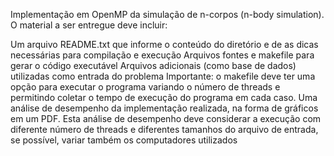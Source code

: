Implementação em OpenMP da simulação de n-corpos (n-body simulation). O material a ser entregue deve incluir:

Um arquivo README.txt que informe o conteúdo do diretório e de as dicas necessárias para compilação e execução
Arquivos fontes e makefile para gerar o código executável
Arquivos adicionais (como base de dados) utilizadas como entrada do problema
Importante: o makefile deve ter uma opção para executar o programa variando o número de threads e permitindo coletar o tempo de execução do programa em cada caso.
Uma análise de desempenho da implementação realizada, na forma de gráficos em um PDF. Esta análise de desempenho deve considerar a execução com diferente número de threads e diferentes tamanhos do arquivo de entrada, se possível, variar também os computadores utilizados
